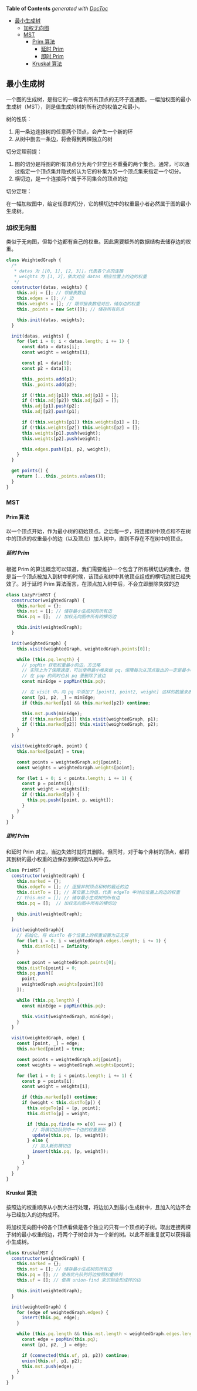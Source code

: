 <!-- START doctoc generated TOC please keep comment here to allow auto update -->
<!-- DON'T EDIT THIS SECTION, INSTEAD RE-RUN doctoc TO UPDATE -->
**Table of Contents**  *generated with [DocToc](https://github.com/thlorenz/doctoc)*

- [最小生成树](#%E6%9C%80%E5%B0%8F%E7%94%9F%E6%88%90%E6%A0%91)
  - [加权无向图](#%E5%8A%A0%E6%9D%83%E6%97%A0%E5%90%91%E5%9B%BE)
  - [MST](#mst)
    - [Prim 算法](#prim-%E7%AE%97%E6%B3%95)
      - [延时 Prim](#%E5%BB%B6%E6%97%B6-prim)
      - [即时 Prim](#%E5%8D%B3%E6%97%B6-prim)
    - [Kruskal 算法](#kruskal-%E7%AE%97%E6%B3%95)

<!-- END doctoc generated TOC please keep comment here to allow auto update -->

## 最小生成树

一个图的生成树，是指它的一棵含有所有顶点的无环子连通图。一幅加权图的最小生成树（MST），则是值生成的树的所有边的权值之和最小。

树的性质：

1. 用一条边连接树的任意两个顶点，会产生一个新的环
2. 从树中删去一条边，将会得到两棵独立的树

切分定理前提：

1. 图的切分是将图的所有顶点分为两个非空且不重叠的两个集合。通常，可以通过指定一个顶点集并隐式的认为它的补集为另一个顶点集来指定一个切分。
2. 横切边，是一个连接两个属于不同集合的顶点的边

切分定理：

在一幅加权图中，给定任意的切分，它的横切边中的权重最小者必然属于图的最小生成树。

### 加权无向图

类似于无向图，但每个边都有自己的权重。因此需要额外的数据结构去储存边的权重。

```javascript
class WeightedGraph {
  /*
   * datas 为 [[0, 1], [2, 3]]，代表各个点的连接
   * weights 为 [1, 2]，依次对应 datas 相应位置上的边的权重
   */
  constructor(datas, weights) {
    this.adj = []; // 邻接表数组
    this.edges = []; // 边
    this.weights = []; // 跟邻接表数组对应，储存边的权重
    this._points = new Set([]); // 储存所有的点

    this.init(datas, weights);
  }

  init(datas, weights) {
    for (let i = 0; i < datas.length; i += 1) {
      const data = datas[i];
      const weight = weights[i];

      const p1 = data[0];
      const p2 = data[1];

      this._points.add(p1);
      this._points.add(p2);

      if (!this.adj[p1]) this.adj[p1] = [];
      if (!this.adj[p2]) this.adj[p2] = [];
      this.adj[p1].push(p2);
      this.adj[p2].push(p1);

      if (!this.weights[p1]) this.weights[p1] = [];
      if (!this.weights[p2]) this.weights[p2] = [];
      this.weights[p1].push(weight);
      this.weights[p2].push(weight);

      this.edges.push([p1, p2, weight]);
    }
  }

  get points() {
    return [...this._points.values()];
  }
}
```

### MST

#### Prim 算法

以一个顶点开始，作为最小树的初始顶点。之后每一步，将连接树中顶点和不在树中的顶点的权重最小的边（以及顶点）加入树中，直到不存在不在树中的顶点。

##### 延时 Prim

根据 Prim 的算法概念可以知道，我们需要维护一个包含了所有横切边的集合。但是当一个顶点被加入到树中的时候，该顶点和树中其他顶点组成的横切边就已经失效了。对于延时 Prim 算法而言，在顶点加入树中后，不会立即删除失效的边

```javascript
class LazyPrimMST {
  constructor(weightedGraph) {
    this.marked = {};
    this.mst = []; // 储存最小生成树的所有边
    this.pq = [];  // 加权无向图中所有的横切边

    this.init(weightedGraph);
  }

  init(weightedGraph) {
    this.visit(weightedGraph, weightedGraph.points[0]);

    while (this.pq.length) {
      // popMin 获取权重最小的边，方法略
      // 实际上为了保障速度，可以使用最小堆来做 pq，保障每次从顶点取出的一定是最小权重的边
      // 在 pop 的同时也从 pq 里删除了该边
      const minEdge = popMin(this.pq);

      // 在 visit 中，向 pq 中添加了 [point1, point2, weight] 这样的数据来表示一个带有权重的边
      const [p1, p2, _] = minEdge;
      if (this.marked[p1] && this.marked[p2]) continue;

      this.mst.push(minEdge);
      if (!this.marked[p1]) this.visit(weightedGraph, p1);
      if (!this.marked[p2]) this.visit(weightedGraph, p2);
    }
  }

  visit(weightedGraph, point) {
    this.marked[point] = true;

    const points = weightedGraph.adj[point];
    const weights = weightedGraph.weights[point];

    for (let i = 0; i < points.length; i += 1) {
      const p = points[i];
      const weight = weights[i];
      if (!this.marked[p]) {
        this.pq.push([point, p, weight]);
      }
    }
  }
}
```

##### 即时 Prim

和延时 Prim 对立，当边失效时就将其删除。但同时，对于每个非树的顶点，都将其到树的最小权重的边保存到横切边队列中去。

```javascript
class PrimMST {
  constructor(weightedGraph) {
    this.marked = {};
    this.edgeTo = []; // 连接非树顶点和树的最近的边
    this.distTo = []; // 某位置上的值，代表 edgeTo 中对应位置上的边的权重
    // this.mst = []; // 储存最小生成树的所有边
    this.pq = [];  // 加权无向图中所有的横切边

    this.init(weightedGraph);
  }

  init(weightedGraph){
    // 初始化，将 distTo 各个位置上的权重设置为正无穷
    for (let i = 0; i < weightedGraph.edges.length; i += 1) {
      this.distTo[i] = Infinity;
    }

    const point = weightedGraph.points[0];
    this.distTo[point] = 0;
    this.pq.push([
      point,
      weightedGraph.weights[point][0]
    ]);

    while (this.pq.length) {
      const minEdge = popMin(this.pq);

      this.visit(weightedGraph, minEdge);
    }
  }

  visit(weightedGraph, edge) {
    const [point, _] = edge;
    this.marked[point] = true;

    const points = weightedGraph.adj[point];
    const weights = weightedGraph.weights[point];

    for (let i = 0; i < points.length; i += 1) {
      const p = points[i];
      const weight = weights[i];

      if (this.marked[p]) continue;
      if (weight < this.distTo[p]) {
        this.edgeTo[p] = [p, point];
        this.distTo[p] = weight;

        if (this.pq.find(e => e[0] === p)) {
          // 将横切边队列中一个边的权重更新
          update(this.pq, [p, weight]);
        } else {
          // 加入新的横切边
          insert(this.pq, [p, weight]);
        }
      }
    }
  }
}
```

#### Kruskal 算法

按照边的权重顺序从小到大进行处理，将边加入到最小生成树中，且加入的边不会与已经加入的边构成环。

将加权无向图中的各个顶点看做是各个独立的只有一个顶点的子树。取出连接两棵子树的最小权重的边，将两个子树合并为一个新的树。以此不断重复就可以获得最小生成树。

```javascript
class KruskalMST {
  constructor(weightedGraph) {
    this.marked = {};
    this.mst = []; // 储存最小生成树的所有边
    this.pq = []; // 使用优先队列将边按照权重排列
    this.uf = []; // 使用 union-find 来识别会形成环的边

    this.init(weightedGraph);
  }

  init(weightedGraph) {
    for (edge of weightedGraph.edges) {
      insert(this.pq, edge);
    }

    while (this.pq.length && this.mst.length < weightedGraph.edges.length) {
      const edge = popMin(this.pq);
      const [p1, p2, _] = edge;

      if (connected(this.uf, p1, p2)) continue;
      union(this.uf, p1, p2);
      this.mst.push(edge);
    }
  }
}
```
